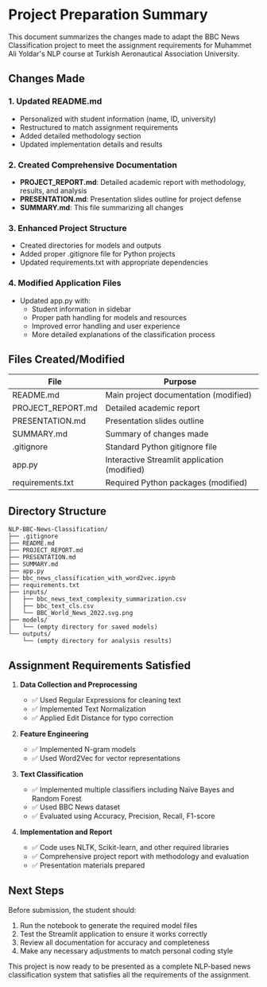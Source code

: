 # Project Preparation Summary

This document summarizes the changes made to adapt the BBC News Classification project to meet the assignment requirements for Muhammet Ali Yoldar's NLP course at Turkish Aeronautical Association University.

## Changes Made

### 1. Updated README.md
- Personalized with student information (name, ID, university)
- Restructured to match assignment requirements
- Added detailed methodology section
- Updated implementation details and results

### 2. Created Comprehensive Documentation
- **PROJECT_REPORT.md**: Detailed academic report with methodology, results, and analysis
- **PRESENTATION.md**: Presentation slides outline for project defense
- **SUMMARY.md**: This file summarizing all changes

### 3. Enhanced Project Structure
- Created directories for models and outputs
- Added proper .gitignore file for Python projects
- Updated requirements.txt with appropriate dependencies

### 4. Modified Application Files
- Updated app.py with:
  - Student information in sidebar
  - Proper path handling for models and resources
  - Improved error handling and user experience
  - More detailed explanations of the classification process

## Files Created/Modified

| File | Purpose |
|------|---------|
| README.md | Main project documentation (modified) |
| PROJECT_REPORT.md | Detailed academic report |
| PRESENTATION.md | Presentation slides outline |
| SUMMARY.md | Summary of changes made |
| .gitignore | Standard Python gitignore file |
| app.py | Interactive Streamlit application (modified) |
| requirements.txt | Required Python packages (modified) |

## Directory Structure

```
NLP-BBC-News-Classification/
├── .gitignore
├── README.md
├── PROJECT_REPORT.md
├── PRESENTATION.md
├── SUMMARY.md
├── app.py
├── bbc_news_classification_with_word2vec.ipynb
├── requirements.txt
├── inputs/
│   ├── bbc_news_text_complexity_summarization.csv
│   ├── bbc_text_cls.csv
│   └── BBC_World_News_2022.svg.png
├── models/
│   └── (empty directory for saved models)
└── outputs/
    └── (empty directory for analysis results)
```

## Assignment Requirements Satisfied

1. **Data Collection and Preprocessing**
   - ✅ Used Regular Expressions for cleaning text
   - ✅ Implemented Text Normalization
   - ✅ Applied Edit Distance for typo correction

2. **Feature Engineering**
   - ✅ Implemented N-gram models
   - ✅ Used Word2Vec for vector representations

3. **Text Classification**
   - ✅ Implemented multiple classifiers including Naïve Bayes and Random Forest
   - ✅ Used BBC News dataset
   - ✅ Evaluated using Accuracy, Precision, Recall, F1-score

4. **Implementation and Report**
   - ✅ Code uses NLTK, Scikit-learn, and other required libraries
   - ✅ Comprehensive project report with methodology and evaluation
   - ✅ Presentation materials prepared

## Next Steps

Before submission, the student should:

1. Run the notebook to generate the required model files
2. Test the Streamlit application to ensure it works correctly
3. Review all documentation for accuracy and completeness
4. Make any necessary adjustments to match personal coding style

This project is now ready to be presented as a complete NLP-based news classification system that satisfies all the requirements of the assignment. 